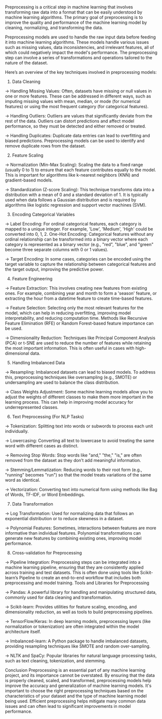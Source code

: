 Preprocessing is a critical step in machine learning that involves transforming raw data into a format that can be easily understood by machine learning algorithms. The primary goal of preprocessing is to improve the quality and performance of the machine learning model by cleaning, normalizing, and transforming the data.

Preprocessing models are used to handle the raw input data before feeding it into machine learning algorithms. These models handle various issues such as missing values, data inconsistencies, and irrelevant features, all of which could negatively impact the model's performance. The preprocessing step can involve a series of transformations and operations tailored to the nature of the dataset.

Here’s an overview of the key techniques involved in preprocessing models:

1. Data Cleaning

-> Handling Missing Values: Often, datasets have missing or null values in one or more features. These can be addressed in different ways, such as imputing missing values with mean, median, or mode (for numerical features) or using the most frequent category (for categorical features).

-> Handling Outliers: Outliers are values that significantly deviate from the rest of the data. Outliers can distort predictions and affect model performance, so they must be detected and either removed or treated.

-> Handling Duplicates: Duplicate data entries can lead to overfitting and biased predictions. Preprocessing models can be used to identify and remove duplicate rows from the dataset.

2. Feature Scaling

-> Normalization (Min-Max Scaling): Scaling the data to a fixed range (usually 0 to 1) to ensure that each feature contributes equally to the model. This is important for algorithms like k-nearest neighbors (KNN) and gradient-based models.

-> Standardization (Z-score Scaling): This technique transforms data into a distribution with a mean of 0 and a standard deviation of 1. It is typically used when data follows a Gaussian distribution and is required by algorithms like logistic regression and support vector machines (SVM).

3. Encoding Categorical Variables

-> Label Encoding: For ordinal categorical features, each category is mapped to a unique integer. For example, 'Low', 'Medium', 'High' could be converted into 0, 1, 2.
One-Hot Encoding: Categorical features without any ordinal relationship can be transformed into a binary vector where each category is represented as a binary vector (e.g., "red", "blue", and "green" become three separate columns with 0 or 1 values).

-> Target Encoding: In some cases, categories can be encoded using the target variable to capture the relationship between categorical features and the target output, improving the predictive power.

4. Feature Engineering

-> Feature Extraction: This involves creating new features from existing ones. For example, combining year and month to form a 'season' feature, or extracting the hour from a datetime feature to create time-based features.

-> Feature Selection: Selecting only the most relevant features for the model, which can help in reducing overfitting, improving model interpretability, and reducing computation time. Methods like Recursive Feature Elimination (RFE) or Random Forest-based feature importance can be used.

-> Dimensionality Reduction: Techniques like Principal Component Analysis (PCA) or t-SNE are used to reduce the number of features while retaining the most important information. This is often useful in cases with high-dimensional data.

5. Handling Imbalanced Data

-> Resampling: Imbalanced datasets can lead to biased models. To address this, preprocessing techniques like oversampling (e.g., SMOTE) or undersampling are used to balance the class distribution.

-> Class Weights Adjustment: Some machine learning models allow you to adjust the weights of different classes to make them more important in the learning process. This can help in improving model accuracy for underrepresented classes.

6. Text Preprocessing (For NLP Tasks)

-> Tokenization: Splitting text into words or subwords to process each unit individually.

-> Lowercasing: Converting all text to lowercase to avoid treating the same word with different cases as distinct.

-> Removing Stop Words: Stop words like "and," "the," "is," are often removed from the dataset as they don’t add meaningful information.

-> Stemming/Lemmatization: Reducing words to their root form (e.g., "running" becomes "run") so that the model treats variations of the same word as identical.

-> Vectorization: Converting text into numerical form using methods like Bag of Words, TF-IDF, or Word Embeddings.

7. Data Transformation

-> Log Transformation: Used for normalizing data that follows an exponential distribution or to reduce skewness in a dataset.

-> Polynomial Features: Sometimes, interactions between features are more informative than individual features. Polynomial transformations can generate new features by combining existing ones, improving model performance.

8. Cross-validation for Preprocessing

-> Pipeline Integration: Preprocessing steps can be integrated into a machine learning pipeline, ensuring that they are consistently applied across training and test datasets. This is often done using tools like Scikit-learn’s Pipeline to create an end-to-end workflow that includes both preprocessing and model training.
Tools and Libraries for Preprocessing

-> Pandas: A powerful library for handling and manipulating structured data, commonly used for data cleaning and transformation.

-> Scikit-learn: Provides utilities for feature scaling, encoding, and dimensionality reduction, as well as tools to build preprocessing pipelines.

-> TensorFlow/Keras: In deep learning models, preprocessing layers (like normalization or tokenization) are often integrated within the model architecture itself.

-> Imbalanced-learn: A Python package to handle imbalanced datasets, providing resampling techniques like SMOTE and random over-sampling.

-> NLTK and SpaCy: Popular libraries for natural language processing tasks, such as text cleaning, tokenization, and stemming.

Conclusion
Preprocessing is an essential part of any machine learning project, and its importance cannot be overstated. By ensuring that the data is properly cleaned, scaled, and transformed, preprocessing models help improve the accuracy and generalization of machine learning models. It's important to choose the right preprocessing techniques based on the characteristics of your dataset and the type of machine learning model being used. Efficient preprocessing helps mitigate many common data issues and can often lead to significant improvements in model performance.
